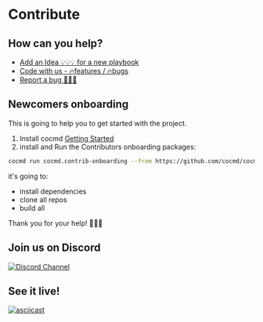 # Contribute



## How can you help?

- [Add an Idea 💡💡💡 for a new playbook](https://github.com/cocmd/hub/issues/new)
- [Code with us - 🔥features / 🔥bugs](https://github.com/cocmd/cocmd/contribute)
- [Report a bug 🐞🧨🐞](https://github.com/cocmd/cocmd/issues/new)



## Newcomers onboarding

This is going to help you to get started with the project.

1. Install cocmd [Getting Started](/docs/intro)
2. install and Run the Contributors onboarding packages:

```bash
cocmd run cocmd.contrib-onboarding --from https://github.com/cocmd/cocmd
```

it's going to:
- install dependencies
- clone all repos
- build all

Thank you for your help! 🙏🙏🙏

## Join us on Discord

[![Discord Channel](https://dcbadge.vercel.app/api/server/hKFKTaMKkq/)](https://discord.gg/KqzhTaDn)

## See it live!

[![asciicast](https://asciinema.org/a/619310.svg)](https://asciinema.org/a/619310)
